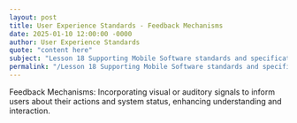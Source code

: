```yaml
---
layout: post
title: User Experience Standards - Feedback Mechanisms
date: 2025-01-10 12:00:00 -0000
author: User Experience Standards
quote: "content here"
subject: "Lesson 18 Supporting Mobile Software standards and specifications"
permalink: "/Lesson 18 Supporting Mobile Software standards and specifications/User Experience Standards/User Experience Standards - Feedback Mechanisms"
---
```


Feedback Mechanisms: Incorporating visual or auditory signals to inform users about their actions and system status, enhancing understanding and interaction.
